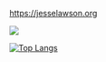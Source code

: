 https://jesselawson.org

<picture>
  <source media="(prefers-color-scheme: dark)" srcset="https://github-readme-stats-git-masterrstaa-rickstaa.vercel.app/api?username=jesselawson&show_icons=true&include_all_commits=true&border_radius=5">
  <img src="https://github-readme-stats-git-masterrstaa-rickstaa.vercel.app/api?username=jesselawson&show_icons=true&include_all_commits=true&border_radius=10">
</picture>
<br>

[![Top Langs](https://github-readme-stats-git-masterrstaa-rickstaa.vercel.app/api/top-langs/?username=jesselawson&&langs_count=15&hide=css,scss,html,php&layout=compact)](https://github.com/anuraghazra/github-readme-stats)
